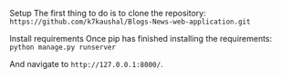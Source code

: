 Setup
The first thing to do is to clone the repository:
`https://github.com/k7kaushal/Blogs-News-web-application.git`

Install requirements 
Once pip has finished installing the requirements:
`python manage.py runserver`

And navigate to `http://127.0.0.1:8000/`.

